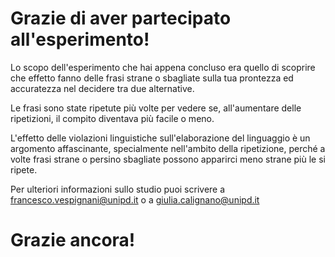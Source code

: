 # Grazie di aver partecipato all'esperimento!

Lo scopo dell'esperimento che hai appena concluso era quello di scoprire che effetto fanno delle frasi strane o sbagliate sulla tua prontezza ed accuratezza nel decidere tra due alternative.

Le frasi sono state ripetute più volte per vedere se, all'aumentare delle ripetizioni, il compito diventava più facile o meno.

L'effetto delle violazioni linguistiche sull'elaborazione del linguaggio è un argomento affascinante, specialmente nell'ambito della ripetizione, perché a volte frasi strane o persino sbagliate possono apparirci meno strane più le si ripete.

Per ulteriori informazioni sullo studio puoi scrivere a francesco.vespignani@unipd.it o a giulia.calignano@unipd.it

# Grazie ancora!
